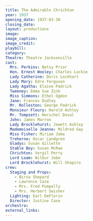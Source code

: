 ```yaml
---
title: The Admirable Chrichton
year: 1937
opening_date: 1937-03-30
closing_date: 
layout: productions
image:
image_caption:
image_credit:
playbill: 
category: 
Theatre: Theatre Jacksonville
cast:
  Mrs. Perkins: Betsy Prior
  Hon. Ernest Wooley: Charles Luckie
  Lady Catherine: Doris Lockhart
  Lady Mary: Edre Ferguson
  Lady Agatha: Elaine Padrick
  Tweeney: Emma Sue Zink
  Miss Simmons: Ethel Ogdon
  Jane: Frances Dudley
  Mr. Rolleston: George Padrick
  Monsieur Fleury: Harold Ashley
  Mr. Tompsett: Herschel Duval
  John: James Marron
  Lady Brocklehurst: Jewett Ashley
  Mademoiselle Jeanne: Mildred Gay
  Miss Fisher: Miriam Jobe
  Treherne: Oscar Landgren
  Gladys: Susan Gillette
  Stable Boy: Susan McRae
  Chrichton: Vergil Perry
  Lord Loam: Wilbur Jobe
  Lord Brocklehurst: Will Shapiro
crew:
  Staging and Props:
    - Birsa Shepard
    - Lawrence Case
    - Mrs. Fred Pumpelly
    - Mrs. Herbert Swisher
  Lighting: Earl DeFlorin
  Director: Justine Case
orchestra:
external_links:
---
```



